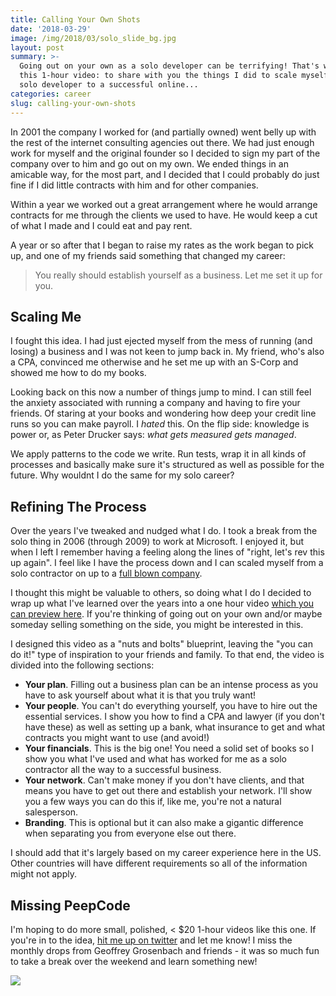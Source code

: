 ```yaml
---
title: Calling Your Own Shots
date: '2018-03-29'
image: /img/2018/03/solo_slide_bg.jpg
layout: post
summary: >-
  Going out on your own as a solo developer can be terrifying! That's why I made
  this 1-hour video: to share with you the things I did to scale myself from a
  solo developer to a successful online...
categories: career
slug: calling-your-own-shots
---
```


In 2001 the company I worked for (and partially owned) went belly up with the rest of the internet consulting agencies out there. We had just enough work for myself and the original founder so I decided to sign my part of the company over to him and go out on my own. We ended things in an amicable way, for the most part, and I decided that I could probably do just fine if I did little contracts with him and for other companies.

Within a year we worked out a great arrangement where he would arrange contracts for me through the clients we used to have. He would keep a cut of what I made and I could eat and pay rent.

A year or so after that I began to raise my rates as the work began to pick up, and one of my friends said something that changed my career:

> You really should establish yourself as a business. Let me set it up for you.

## Scaling Me

I fought this idea. I had just ejected myself from the mess of running (and losing) a business and I was not keen to jump back in. My friend, who's also a CPA, convinced me otherwise and he set me up with an S-Corp and showed me how to do my books.

Looking back on this now a number of things jump to mind. I can still feel the anxiety associated with running a company and having to fire your friends. Of staring at your books and wondering how deep your credit line runs so you can make payroll. I _hated_ this. On the flip side: knowledge is power or, as Peter Drucker says: _what gets measured gets managed_.

We apply patterns to the code we write. Run tests, wrap it in all kinds of processes and basically make sure it's structured as well as possible for the future. Why wouldnt I do the same for my solo career?

## Refining The Process

Over the years I've tweaked and nudged what I do. I took a break from the solo thing in 2006 (through 2009) to work at Microsoft. I enjoyed it, but when I left I remember having a feeling along the lines of "right, let's rev this up again". I feel like I have the process down and I can scaled myself from a solo contractor on up to a [full blown company](https://bigmachine.io).

I thought this might be valuable to others, so doing what I do I decided to wrap up what I've learned over the years into a one hour video [which you can preview here](https://goo.gl/JPXWUQ). If you're thinking of going out on your own and/or maybe someday selling something on the side, you might be interested in this.

I designed this video as a "nuts and bolts" blueprint, leaving the "you can do it!" type of inspiration to your friends and family. To that end, the video is divided into the following sections:

- **Your plan**. Filling out a business plan can be an intense process as you have to ask yourself about what it is that you truly want!
- **Your people**. You can't do everything yourself, you have to hire out the essential services. I show you how to find a CPA and lawyer (if you don't have these) as well as setting up a bank, what insurance to get and what contracts you might want to use (and avoid!)
- **Your financials**. This is the big one! You need a solid set of books so I show you what I've used and what has worked for me as a solo contractor all the way to a successful business.
- **Your network**. Can't make money if you don't have clients, and that means you have to get out there and establish your network. I'll show you a few ways you can do this if, like me, you're not a natural salesperson.
- **Branding**. This is optional but it can also make a gigantic difference when separating you from everyone else out there.

I should add that it's largely based on my career experience here in the US. Other countries will have different requirements so all of the information might not apply.

## Missing PeepCode

I'm hoping to do more small, polished, < $20 1-hour videos like this one. If you're in to the idea, [hit me up on twitter](https://twitter.com/robconery) and let me know! I miss the monthly drops from Geoffrey Grosenbach and friends - it was so much fun to take a break over the weekend and learn something new!

[![](https://blog.bigmachine.io/img/solo_slide.jpg)](https://goo.gl/JPXWUQ)
